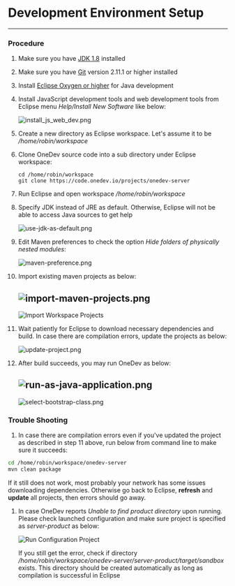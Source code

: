 # Development Environment Setup
-----------

### Procedure
1. Make sure you have [JDK 1.8](http://www.oracle.com/technetwork/java/javase/downloads/index.html) installed
1. Make sure you have [Git](https://git-scm.com/) version 2.11.1 or higher installed
1. Install [Eclipse Oxygen or higher](http://www.eclipse.org/) for Java development
1. Install JavaScript development tools and web development tools from Eclipse menu _Help/Install New Software_ like below:

    ![install_js_web_dev.png](../images/development-environment-setup/install_js_web_dev.png)
    
1. Create a new directory as Eclipse workspace. Let's assume it to be _/home/robin/workspace_
1. Clone OneDev source code into a sub directory under Eclipse workspace:

    ```
    cd /home/robin/workspace
    git clone https://code.onedev.io/projects/onedev-server
    ```
1. Run Eclipse and open workspace _/home/robin/workspace_
2. Specify JDK instead of JRE as default. Otherwise, Eclipse will not be able to access Java sources to get help

    ![use-jdk-as-default.png](../images/development-environment-setup/use-jdk-as-default.png)
    
2. Edit Maven preferences to check the option _Hide folders of physically nested modules_:

    ![maven-preference.png](../images/development-environment-setup/maven-preference.png)
    
1. Import existing maven projects as below:

    ![import-maven-projects.png](../images/development-environment-setup/import-maven-projects.png)
    -------------
    ![Import Workspace Projects](../images/development-environment-setup/import-workspace-projects.png)
    
1. Wait patiently for Eclipse to download necessary dependencies and build. In case there are compilation errors, update the projects as below:

    ![update-project.png](../images/development-environment-setup/update-project.png)
    
1. After build succeeds, you may run OneDev as below:

    ![run-as-java-application.png](../images/development-environment-setup/run-as-java-application.png)
    ----------
    ![select-bootstrap-class.png](../images/development-environment-setup/select-bootstrap-class.png)
    
### Trouble Shooting

1. In case there are compilation errors even if you've updated the project as described in step 11 above, run below from command line to make sure it succeeds:
  ```bash
  cd /home/robin/workspace/onedev-server
  mvn clean package
  ```
  If it still does not work, most probably your network has some issues downloading dependencies. Otherwise go back to Eclipse, **refresh** and **update** all projects, then errors should go away.
  
1. In case OneDev reports _Unable to find product directory_ upon running. Please check launched configuration and make sure project is specified as _server-product_ as below:
    
    ![Run Configuration Project](../images/development-environment-setup/run-configuration-project.png)
    
    If you still get the error, check if directory _/home/robin/workspace/onedev-server/server-product/target/sandbox_ exists. This directory should be created automatically as long as compilation is successful in Eclipse